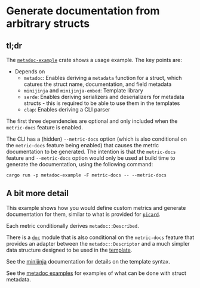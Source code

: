 # Generate documentation from arbitrary structs

## tl;dr

The [`metadoc-example`](metadoc-example) crate shows a usage example. The key points are:

* Depends on
  * `metadoc`: Enables deriving a `metadata` function for a struct, which catures the struct name, documentation, and field metadata
  * `minijinja` and `minijinja-embed`: Template library
  * `serde`: Enables deriving serializers and deserializers for metadata structs - this is required to be able to use them in the templates
  * `clap`: Enables deriving a CLI parser

The first three dependencies are optional and only included when the `metric-docs` feature is enabled.

The CLI has a (hidden) `--metric-docs` option (which is also conditional on the `metric-docs` feature being enabled) that causes the metric documentation to be generated. The intention is that the `metric-docs` feature and `--metric-docs` option would only be used at build time to generate the documentation, using the following command:

```
cargo run -p metadoc-example -F metric-docs -- --metric-docs
```

## A bit more detail

This example shows how you would define custom metrics and generate documentation for them, similar to what is provided for [`picard`](https://broadinstitute.github.io/picard/picard-metric-definitions.html).

Each metric conditionally derives `metadoc::Described`.

There is a [`doc`](metadoc-example/src/metrics/doc.rs) module that is also conditional on the `metric-docs` feature that provides an adapter between the `metadoc::Descriptor` and a much simpler data structure designed to be used in the [template](metadoc-example/src/templates/metric.html).

See the [minijinja](https://docs.rs/minijinja/latest/minijinja) documentation for details on the template syntax.

See the [metadoc examples](metadoc/tests) for examples of what can be done with struct metadata.
